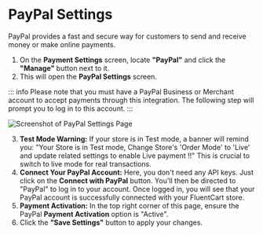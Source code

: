 # PayPal Settings

PayPal provides a fast and secure way for customers to send and receive money or make online payments.

1.  On the **Payment Settings** screen, locate **"PayPal"** and click the **"Manage"** button next to it.
2.  This will open the **PayPal Settings** screen.

::: info
Please note that you must have a PayPal Business or Merchant account to accept payments through this integration. The following step will prompt you to log in to this account.
:::

![Screenshot of PayPal Settings Page](/images/payments-checkout/paypal-settings.webp)

3.  **Test Mode Warning:** If your store is in Test mode, a banner will remind you: "Your Store is in Test mode, Change Store's 'Order Mode' to 'Live' and update related settings to enable Live payment !!" This is crucial to switch to live mode for real transactions.
4.  **Connect Your PayPal Account:**
    Here, you don't need any API keys. Just click on the **Connect with PayPal** button. You'll then be directed to "PayPal" to log in to your account. Once logged in, you will see that your PayPal account is successfully connected with your FluentCart store.
5.  **Payment Activation:** In the top right corner of this page, ensure the PayPal **Payment Activation** option is "Active".
6.  Click the **"Save Settings"** button to apply your changes. 
